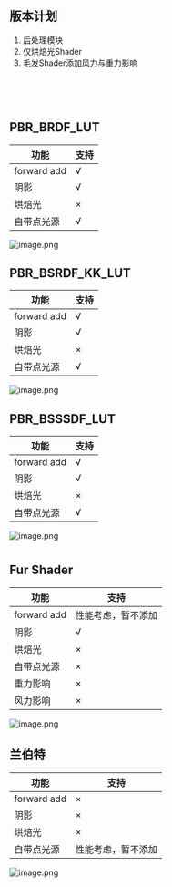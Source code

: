 

## 版本计划

1. 后处理模块
2. 仅烘焙光Shader
3. 毛发Shader添加风力与重力影响

​

​

## PBR_BRDF_LUT
| 功能 | 支持 |
| --- | --- |
| forward add | √ |
| 阴影 | √ |
| 烘焙光 | × |
| 自带点光源 | √ |

![image.png](https://cdn.nlark.com/yuque/0/2021/png/12427755/1628400523909-37363e18-4527-4093-a631-cc6aeca5510b.png#clientId=u9b250518-99ec-4&from=paste&height=297&id=u3f9e66fb&margin=%5Bobject%20Object%5D&name=image.png&originHeight=593&originWidth=717&originalType=binary&ratio=1&size=315333&status=done&style=none&taskId=u338515ec-6aac-4ac3-bf95-185832f7eb9&width=358.5)
## PBR_BSRDF_KK_LUT
| 功能 | 支持 |
| --- | --- |
| forward add | √ |
| 阴影 | √ |
| 烘焙光 | × |
| 自带点光源 | √ |

![image.png](https://cdn.nlark.com/yuque/0/2021/png/12427755/1628440267232-d92d3ab6-5428-4ef8-b7e6-f4250391faf3.png#clientId=uf3deec46-b4e3-4&from=paste&height=174&id=uf4a32ae0&margin=%5Bobject%20Object%5D&name=image.png&originHeight=348&originWidth=407&originalType=binary&ratio=1&size=154378&status=done&style=none&taskId=udbe34b28-68db-402e-8576-cd9a73c05a4&width=203.5)
## PBR_BSSSDF_LUT
| 功能 | 支持 |
| --- | --- |
| forward add | √ |
| 阴影 | √ |
| 烘焙光 | × |
| 自带点光源 | √ |

![image.png](https://cdn.nlark.com/yuque/0/2021/png/12427755/1628401116411-0f01f690-0473-4ce1-869a-388aa6864994.png#clientId=u9b250518-99ec-4&from=paste&height=387&id=uf28a5878&margin=%5Bobject%20Object%5D&name=image.png&originHeight=773&originWidth=623&originalType=binary&ratio=1&size=304650&status=done&style=none&taskId=ud437b760-5f4d-4966-8233-b500ae2527e&width=311.5)
# 
## Fur Shader
| 功能 | 支持 |
| --- | --- |
| forward add | 性能考虑，暂不添加 |
| 阴影 | √ |
| 烘焙光 | × |
| 自带点光源 | × |
| 重力影响 | × |
| 风力影响 | × |

![image.png](https://cdn.nlark.com/yuque/0/2021/png/12427755/1628440300725-fdb79a56-9964-47c8-97a7-6ea43f8fc122.png#clientId=uf3deec46-b4e3-4&from=paste&height=233&id=u9030da5b&margin=%5Bobject%20Object%5D&name=image.png&originHeight=465&originWidth=506&originalType=binary&ratio=1&size=154138&status=done&style=none&taskId=u3200e168-8de4-4643-a209-52537f5e59f&width=253)


## 兰伯特
| 功能 | 支持 |
| --- | --- |
| forward add | × |
| 阴影 | × |
| 烘焙光 | × |
| 自带点光源 | 性能考虑，暂不添加 |

![image.png](https://cdn.nlark.com/yuque/0/2021/png/12427755/1628440376661-a68643ca-ff81-45af-8ea3-0d2ef36817a0.png#clientId=uf3deec46-b4e3-4&from=paste&height=212&id=uefbf3c17&margin=%5Bobject%20Object%5D&name=image.png&originHeight=424&originWidth=509&originalType=binary&ratio=1&size=155724&status=done&style=none&taskId=ud2944d1b-9f86-43c8-8331-8ee9d4504c3&width=254.5)
